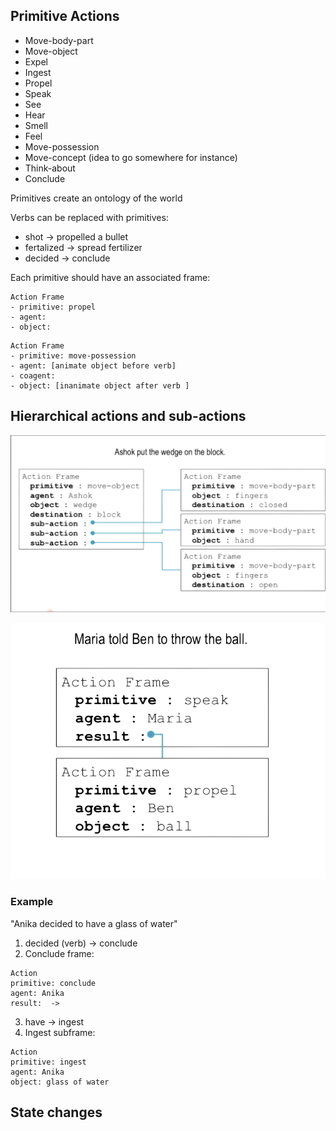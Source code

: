 
## Primitive Actions

- Move-body-part
- Move-object
- Expel
- Ingest
- Propel
- Speak
- See
- Hear
- Smell
- Feel
- Move-possession
- Move-concept (idea to go somewhere for instance)
- Think-about
- Conclude

Primitives create an ontology of the world

Verbs can be replaced with primitives:

- shot -> propelled a bullet
- fertalized -> spread fertilizer
- decided -> conclude

Each primitive should have an associated frame:

```text
Action Frame
- primitive: propel
- agent:
- object:
```

```text
Action Frame
- primitive: move-possession
- agent: [animate object before verb]
- coagent:
- object: [inanimate object after verb ]
```

## Hierarchical actions and sub-actions

![action frame sub action](./assets/action_frame_sub_action.png)

![multi verb](./assets/multi_verb.png)

### Example

"Anika decided to have a glass of water"

1) decided (verb) -> conclude
2) Conclude frame:

```text
Action
primitive: conclude
agent: Anika
result:  ->
```

3) have -> ingest
4) Ingest subframe:

```text
Action
primitive: ingest
agent: Anika
object: glass of water
```

## State changes
